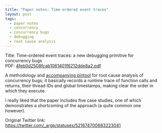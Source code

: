 ```yaml
---
title: "Paper notes: Time-ordered event traces"
layout: post
tags:
  - paper notes
  - concurrency
  - concurrency bugs
  - debugging
  - root cause analysis
---
```

Title: Time-ordered event traces: a new debugging primitive for concurrency bugs<br>
PDF: <a href="/public/4feb0d2508fcab1061401f6212dde8a2.pdf">4feb0d2508fcab1061401f6212dde8a2.pdf</a>

A methodology and
<a href="http://people.engr.ncsu.edu/hzhou/TracesWeb/download.html">accompanying pintool</a> for
root cause analysis of concurrency bugs; it basically records a runtime trace of function calls
and returns, their thread IDs and global timestamps, making clear the order in which they execute.

I really liked that the paper includes five case studies, one of which demonstrates a shortcoming
of the approach (a quite common one however).

Original Twitter link:
<a href="https://twitter.com/_argp/statuses/521674700683223041">https://twitter.com/_argp/statuses/521674700683223041</a>
